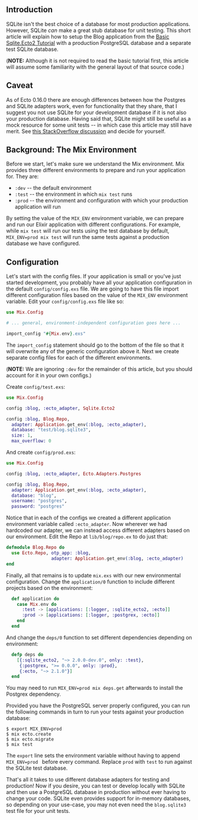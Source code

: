 ## Introduction

SQLite isn't the best choice of a database for most production applications.  However, SQLite *can* make a great stub database for unit testing.  This short article will explain how to setup the Blog application from the [Basic Sqlite.Ecto2 Tutorial](tutorial.md) with a production PostgreSQL database and a separate test SQLite database.

(**NOTE:**  Although it is not required to read the basic tutorial first, this article will assume some familiarity with the general layout of that source code.)

## Caveat

As of Ecto 0.16.0 there are enough differences between how the Postgres and SQLite adapters work, even for functionality that they share, that I suggest you not use SQLite for your development database if it is not also your production database.  Having said that, SQLite might still be useful as a mock resource for some unit tests -- in which case this article may still have merit.  See [this StackOverflow discussion](http://stackoverflow.com/questions/10859186/sqlite-in-development-postgresql-in-production-why-not) and decide for yourself.

## Background:  The Mix Environment

Before we start, let's make sure we understand the Mix environment.  Mix provides three different environments to prepare and run your application for.  They are:
* `:dev` -- the default environment
* `:test` -- the environment in which `mix test` runs
* `:prod` -- the environment and configuration with which your production application will run

By setting the value of the `MIX_ENV` environment variable, we can prepare and run our Elixir application with different configurations.  For example, while `mix test` will run our tests using the test database by default, `MIX_ENV=prod mix test` will run the same tests against a production database we have configured.

## Configuration

Let's start with the config files.  If your application is small or you've just started development, you probably have all your application configuration in the default `config/config.exs` file.  We are going to have this file import different configuration files based on the value of the `MIX_ENV` environment variable.  Edit your `config/config.exs` file like so:

```elixir
use Mix.Config

# ... general, environment-independent configuration goes here ...

import_config "#{Mix.env}.exs"
```

The `import_config` statement should go to the bottom of the file so that it will overwrite any of the generic configuration above it.  Next we create separate config files for each of the different environments.

(**NOTE:**  We are ignoring `:dev` for the remainder of this article, but you should account for it in your own configs.)

Create `config/test.exs`:
```elixir
use Mix.Config

config :blog, :ecto_adapter, Sqlite.Ecto2

config :blog, Blog.Repo,
  adapter: Application.get_env(:blog, :ecto_adapter),
  database: "test/blog.sqlite3",
  size: 1,
  max_overflow: 0
```

And create `config/prod.exs`:
```elixir
use Mix.Config

config :blog, :ecto_adapter, Ecto.Adapters.Postgres

config :blog, Blog.Repo,
  adapter: Application.get_env(:blog, :ecto_adapter),
  database: "blog",
  username: "postgres",
  password: "postgres"
```

Notice that in each of the configs we created a different application environment variable called `:ecto_adapter`.  Now wherever we had hardcoded our adapter, we can instead access different adapters based on our environment.  Edit the Repo at `lib/blog/repo.ex` to do just that:
```elixir
defmodule Blog.Repo do
  use Ecto.Repo, otp_app: :blog,
                 adapter: Application.get_env(:blog, :ecto_adapter)
end
```

Finally, all that remains is to update `mix.exs` with our new environmental configuration.  Change the `application/0` function to include different projects based on the environment:
```elixir
  def application do
    case Mix.env do
      :test -> [applications: [:logger, :sqlite_ecto2, :ecto]]
      :prod -> [applications: [:logger, :postgrex, :ecto]]
    end
  end
```

And change the `deps/0` function to set different dependencies depending on environment:
```elixir
  defp deps do
    [{:sqlite_ecto2, "~> 2.0.0-dev.0", only: :test},
     {:postgrex, ">= 0.0.0", only: :prod},
     {:ecto, "~> 2.1.0"}]
  end
```

You may need to run `MIX_ENV=prod mix deps.get` afterwards to install the Postgrex dependency.

Provided you have the PostgreSQL server properly configured, you can run the following commands in turn to run your tests against your production database:
```
$ export MIX_ENV=prod
$ mix ecto.create
$ mix ecto.migrate
$ mix test
```

The `export` line sets the environment variable without having to append `MIX_ENV=prod ` before every command.  Replace `prod` with `test` to run against the SQLite test database.

That's all it takes to use different database adapters for testing and production!  Now if you desire, you can test or develop locally with SQLite and then use a PostgreSQL database in production without ever having to change your code.  SQLite even provides support for in-memory databases, so depending on your use-case, you may not even need the `blog.sqlite3` test file for your unit tests.